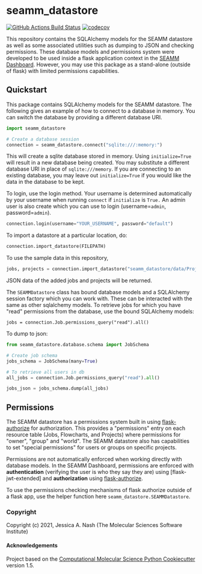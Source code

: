 seamm_datastore
==============================
[//]: # (Badges)
[![GitHub Actions Build Status](https://github.com/molssi-seamm/seamm_datastore/workflows/CI/badge.svg)](https://github.com/molssi-seamm/seamm_datastore/actions?query=workflow%3ACI)
[![codecov](https://codecov.io/gh/molssi-seamm/seamm_datastore/branch/master/graph/badge.svg)](https://codecov.io/gh/molssi-seamm/seamm_datastore/branch/master)


This repository contains the SQLAlchemy models for the SEAMM datastore as well as some associated utilities such as dumping to JSON and checking permissions. These database models and permissions system were developed to be used inside a flask application context in the [SEAMM Dashboard](https://github.com/molssi-seamm/seamm_dashboard). However, you may use this package as a stand-alone (outside of flask) with limited permissions capabilities.

## Quickstart

This package contains SQLAlchemy models for the SEAMM datastore. The following gives an example of how to connect to a database in memory. You can switch the database by providing a different database URI.

```python
import seamm_datastore

# Create a database session
connection = seamm_datastore.connect("sqlite:///:memory:")
```
This will create a sqlite database stored in memory. Using `initialize=True` will result in a new database being created. You may substitute a different database URI in place of `sqlite:///memory`. If you are connecting to an existing database, you may leave out `initialize=True` if you would like the data in the database to be kept.

To login, use the login method. Your username is determined automatically by your username when running `connect` if `initialize` is `True.` An admin user is also create which you can use to login (username=`admin`, password=`admin`).

```python
connection.login(username="YOUR_USERNAME", password="default")
```

To import a datastore at a particular location, do:

```python
connection.import_datastore(FILEPATH)
```

To use the sample data in this repository,

```python
jobs, projects = connection.import_datastore("seamm_datastore/data/Projects")
```

JSON data of the added jobs and projects will be returned.

The `SEAMMDatastore` class has bound database models and a SQLAlchemy session factory which you can work with. These can be interacted with the same as other sqlalchemy models. To retrieve jobs for which you have "read" permissions from the database, use the bound SQLAlchemy models:

```
jobs = connection.Job.permissions_query("read").all()
```

To dump to json:

```python
from seamm_datastore.database.schema import JobSchema

# Create job schema
jobs_schema = JobSchema(many=True)

# To retrieve all users in db
all_jobs = connection.Job.permissions_query("read").all()

jobs_json = jobs_schema.dump(all_jobs)
```

## Permissions

The SEAMM datastore has a permissions system built in using [flask-authorize](https://flask-authorize.readthedocs.io/en/latest/) for authorization. This provides a "permissions" entry on each resource table (Jobs, Flowcharts, and Projects) where permissions for "owner", "group" and "world". The SEAMM datastore also has capabilities to set "special permissions" for users or groups on specific projects.

Permissions are not automatically enforced when working directly with database models. In the SEAMM Dashboard, permissions are enforced with **authentication** (verifying the user is who they say they are) using [flask-jwt-extended] and **authorization** using [flask-authorize](https://flask-authorize.readthedocs.io/en/latest/). 

To use the permissions checking mechanisms of flask authorize outside of a flask app, use the helper function here `seamm_datastore.SEAMMDatastore`.

### Copyright

Copyright (c) 2021, Jessica A. Nash (The Molecular Sciences Software Institute)


#### Acknowledgements
 
Project based on the 
[Computational Molecular Science Python Cookiecutter](https://github.com/molssi/cookiecutter-cms) version 1.5.
